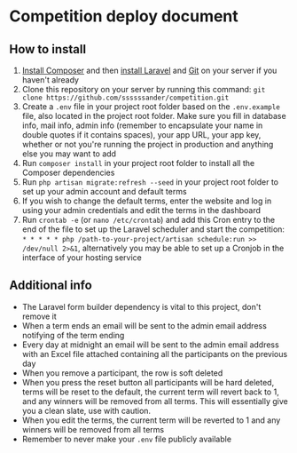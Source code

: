 # Competition deploy document

## How to install
1. [Install Composer](https://getcomposer.org/download/) and then [install Laravel](https://laravel.com/docs/5.5/installation) and [Git](https://git-scm.com/book/en/v2/Getting-Started-Installing-Git) on your server if you haven't already
2. Clone this repository on your server by running this command: `git clone https://github.com/ssssssander/competition.git`
3. Create a `.env` file in your project root folder based on the `.env.example` file, also located in the project root folder. Make sure you fill in database info, mail info, admin info (remember to encapsulate your name in double quotes if it contains spaces), your app URL, your app key, whether or not you're running the project in production and anything else you may want to add
4. Run `composer install` in your project root folder to install all the Composer dependencies
5. Run `php artisan migrate:refresh --seed` in your project root folder to set up your admin account and default terms
6. If you wish to change the default terms, enter the website and log in using your admin credentials and edit the terms in the dashboard
7. Run `crontab -e` (or `nano /etc/crontab`) and add this Cron entry to the end of the file to set up the Laravel scheduler and start the competition: `* * * * * php /path-to-your-project/artisan schedule:run >> /dev/null 2>&1`, alternatively you may be able to set up a Cronjob in the interface of your hosting service

## Additional info
- The Laravel form builder dependency is vital to this project, don't remove it
- When a term ends an email will be sent to the admin email address notifying of the term ending
- Every day at midnight an email will be sent to the admin email address with an Excel file attached containing all the participants on the previous day
- When you remove a participant, the row is soft deleted
- When you press the reset button all participants will be hard deleted, terms will be reset to the default, the current term will revert back to 1, and any winners will be removed from all terms. This will essentially give you a clean slate, use with caution.
- When you edit the terms, the current term will be reverted to 1 and any winners will be removed from all terms
- Remember to never make your `.env` file publicly available
